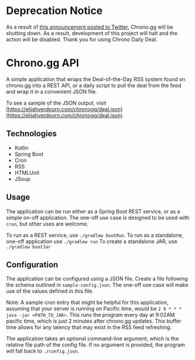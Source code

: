 # Deprecation Notice

As a result of [this announcement posted to Twitter](https://twitter.com/chronodeals/status/1316771285167419394?s=20), Chrono.gg will be shutting down. As a result, development of this project will halt and the action will be disabled. Thank you for using Chrono Daily Deal.


# Chrono.gg API

A simple application that wraps the Deal-of-the-Day RSS system found on chrono.gg into a REST API, or a daily script to pull the deal from the feed and wrap it in a convenient JSON file.

To see a sample of the JSON output, visit [https://elijahverdoorn.com/chronogg/deal.json](https://elijahverdoorn.com/chronogg/deal.json)

## Technologies
- Kotlin
- Spring Boot
- Cron
- RSS
- HTMLUnit
- JSoup

## Usage
The application can be run either as a Spring Boot REST service, or as a simple on-off application. The one-off use case is designed to be used with `cron`, but other uses are welcome.

To run as a REST service, use `./gradlew bootRun`.
To run as a standalone, one-off application use `./gradlew run`
To create a standalone JAR, use `./gradlew bootJar`

## Configuration
The application can be configured using a JSON file. Create a file following the schema outlined in `sample-config.json`. The one-off use case will make use of the values defined in this file.

Note: A sample cron entry that might be helpful for this application, assuming that your server is running on Pacific time, would be `2 9 * * * java -jar <PATH_TO_JAR>`. This runs the program every day at 9:02AM pacific time, which is just 2 minutes after chrono.gg updates. This buffer time allows for any latency that may exist in the RSS feed refreshing.

The application takes an optional command-line argument, which is the relative file path of the config file. If no argument is provided, the program will fall back to `./config.json`.
